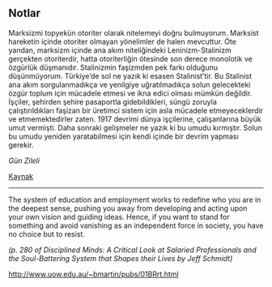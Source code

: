 ## Notlar

Marksizmi topyekün otoriter olarak nitelemeyi doğru bulmuyorum. Marksist
hareketin içinde otoriter olmayan yönelimler de halen mevcuttur. Öte yandan,
marksizm içinde ana akım niteliğindeki Leninizm-Stalinizm gerçekten otoriterdir,
hatta otoriterliğin ötesinde son derece monolotik ve özgürlük
düşmanıdır. Stalinizmin faşizmden pek farkı olduğunu düşünmüyorum. Türkiye’de
sol ne yazık ki esasen Stalinist’tir. Bu Stalinist ana akım sorgulanmadıkça ve
yenilgiye uğratılmadıkça solun gelecekteki özgür toplum için mücadele etmesi ve
ikna edici olması mümkün değildir. İşçiler, şehirden şehire pasaportla
gidebildikleri, süngü zoruyla çalıştırıldıkları faşizan bir üretimci sistem için
asla mücadele etmeyeceklerdir ve etmemektedirler zaten. 1917 devrimi dünya
işçilerine, çalışanlarına büyük umut vermişti. Daha sonraki gelişmeler ne yazık
ki bu umudu kırmıştır. Solun bu umudu yeniden yaratabilmesi için kendi içinde
bir devrim yapması gerekir.

*Gün Zileli*

[Kaynak](http://www.futuristika.org/turkiyede-bir-anarsizm-hayaleti-dolasiyor/)

---

The system of education and employment works to redefine who you are in the
deepest sense, pushing you away from developing and acting upon your own vision
and guiding ideas. Hence, if you want to stand for something and avoid vanishing
as an independent force in society, you have no choice but to resist.

*(p. 280 of Disciplined Minds: A Critical Look at Salaried Professionals and the
Soul-Battering System that Shapes their Lives by Jeff Schmidt)*

http://www.uow.edu.au/~bmartin/pubs/01BRrt.html
